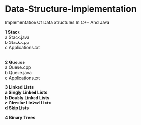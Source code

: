 # Data-Structure-Implementation
Implementation Of Data Structures In C++ And Java


<b >1 Stack <br></b>
  a Stack.java<br>
  b Stack.cpp<br>
  c Applications.txt<br><br>
  
<b>2 Queues</b><br>
  a Queue.cpp<br>
  b Queue.java<br>
  c Applications.txt<br>

<b>3 Linked Lists<br>
  a Singly Linked Lists<br>
  b Doubly Linked Lists<br>
  c Circular Linked Lists<br>
  d Skip Lists<br>
  
<b>4  Binary Trees</b><br>
 
